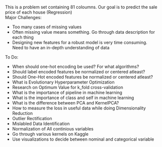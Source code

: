 This is a problem set containing 81 coloumns. Our goal is to predict the sale price of each house (Regression) <br>
Major Challenges:
- Too many cases of missing values <br>
- Often missing value means something. Go through data description for each thing
- Designing new features for a robust model is very time consuming. Need to have an in-depth understanding of data

To Do:<br>
- When should one-hot encoding be used? For what algorithms? <br> 
- Should label encoded features be normalized or centered atleast? <br>
- Should One-Hot encoded features be normalized or centered atleast?
- What is Evolutionary Hyperparameter Optimization <br>
- Research on Optimum Value for k_fold cross-validation
- What is the importance of pipeline in machine learning
- What is the importance of class and self in machine learning
- What is the difference between PCA and KernelPCA?
- How to measure the loss in useful data while doing Dimensionality Reduction
- Outlier Rectification
- Mislabled Data Identification
- Normalization of All continious variables
- Go through various kernels on Kaggle
- Use visualizations to decide between nominal and categorical variable
